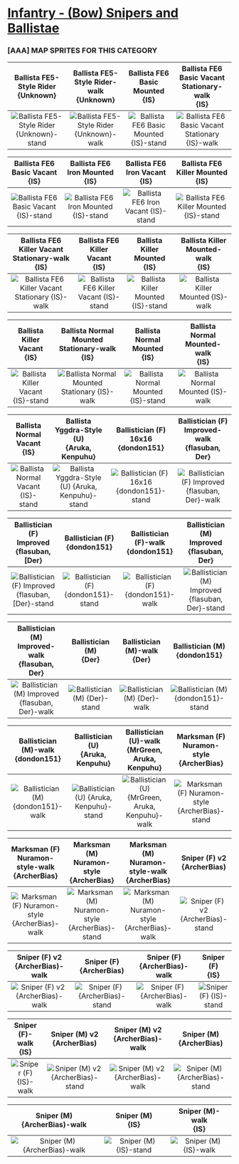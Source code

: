 # [Infantry - (Bow) Snipers and Ballistae](../)

### [AAA] MAP SPRITES FOR THIS CATEGORY


|Ballista FE5-Style Rider <br> {Unknown}|Ballista FE5-Style Rider-walk <br> {Unknown}|Ballista FE6 Basic Mounted <br> {IS}|Ballista FE6 Basic Vacant Stationary-walk <br> {IS}|
| :---: | :---: | :---: | :---: |
|<img alt="Ballista FE5-Style Rider {Unknown}-stand" src="Ballista FE5-Style Rider {Unknown}-stand.png" />|<img alt="Ballista FE5-Style Rider {Unknown}-walk" src="Ballista FE5-Style Rider {Unknown}-walk.png" />|<img alt="Ballista FE6 Basic Mounted {IS}-stand" src="Ballista FE6 Basic Mounted {IS}-stand.png" />|<img alt="Ballista FE6 Basic Vacant Stationary {IS}-walk" src="Ballista FE6 Basic Vacant Stationary {IS}-walk.png" />|


|Ballista FE6 Basic Vacant <br> {IS}|Ballista FE6 Iron Mounted <br> {IS}|Ballista FE6 Iron Vacant <br> {IS}|Ballista FE6 Killer Mounted <br> {IS}|
| :---: | :---: | :---: | :---: |
|<img alt="Ballista FE6 Basic Vacant {IS}-stand" src="Ballista FE6 Basic Vacant {IS}-stand.png" />|<img alt="Ballista FE6 Iron Mounted {IS}-stand" src="Ballista FE6 Iron Mounted {IS}-stand.png" />|<img alt="Ballista FE6 Iron Vacant {IS}-stand" src="Ballista FE6 Iron Vacant {IS}-stand.png" />|<img alt="Ballista FE6 Killer Mounted {IS}-stand" src="Ballista FE6 Killer Mounted {IS}-stand.png" />|


|Ballista FE6 Killer Vacant Stationary-walk <br> {IS}|Ballista FE6 Killer Vacant <br> {IS}|Ballista Killer Mounted <br> {IS}|Ballista Killer Mounted-walk <br> {IS}|
| :---: | :---: | :---: | :---: |
|<img alt="Ballista FE6 Killer Vacant Stationary {IS}-walk" src="Ballista FE6 Killer Vacant Stationary {IS}-walk.png" />|<img alt="Ballista FE6 Killer Vacant {IS}-stand" src="Ballista FE6 Killer Vacant {IS}-stand.png" />|<img alt="Ballista Killer Mounted {IS}-stand" src="Ballista Killer Mounted {IS}-stand.png" />|<img alt="Ballista Killer Mounted {IS}-walk" src="Ballista Killer Mounted {IS}-walk.png" />|


|Ballista Killer Vacant <br> {IS}|Ballista Normal Mounted Stationary-walk <br> {IS}|Ballista Normal Mounted <br> {IS}|Ballista Normal Mounted-walk <br> {IS}|
| :---: | :---: | :---: | :---: |
|<img alt="Ballista Killer Vacant {IS}-stand" src="Ballista Killer Vacant {IS}-stand.png" />|<img alt="Ballista Normal Mounted Stationary {IS}-walk" src="Ballista Normal Mounted Stationary {IS}-walk.png" />|<img alt="Ballista Normal Mounted {IS}-stand" src="Ballista Normal Mounted {IS}-stand.png" />|<img alt="Ballista Normal Mounted {IS}-walk" src="Ballista Normal Mounted {IS}-walk.png" />|


|Ballista Normal Vacant <br> {IS}|Ballista Yggdra-Style (U) <br> {Aruka, Kenpuhu}|Ballistician (F) 16x16 <br> {dondon151}|Ballistician (F) Improved-walk <br> {flasuban, Der}|
| :---: | :---: | :---: | :---: |
|<img alt="Ballista Normal Vacant {IS}-stand" src="Ballista Normal Vacant {IS}-stand.png" />|<img alt="Ballista Yggdra-Style (U) {Aruka, Kenpuhu}-stand" src="Ballista Yggdra-Style (U) {Aruka, Kenpuhu}-stand.png" />|<img alt="Ballistician (F) 16x16 {dondon151}-stand" src="Ballistician (F) 16x16 {dondon151}-stand.png" />|<img alt="Ballistician (F) Improved {flasuban, Der}-walk" src="Ballistician (F) Improved {flasuban, Der}-walk.png" />|


|Ballistician (F) Improved <br> {flasuban, [Der}|Ballistician (F) <br> {dondon151}|Ballistician (F)-walk <br> {dondon151}|Ballistician (M) Improved <br> {flasuban, Der}|
| :---: | :---: | :---: | :---: |
|<img alt="Ballistician (F) Improved {flasuban, [Der}-stand" src="Ballistician (F) Improved {flasuban, [Der}-stand.png" />|<img alt="Ballistician (F) {dondon151}-stand" src="Ballistician (F) {dondon151}-stand.png" />|<img alt="Ballistician (F) {dondon151}-walk" src="Ballistician (F) {dondon151}-walk.png" />|<img alt="Ballistician (M) Improved {flasuban, Der}-stand" src="Ballistician (M) Improved {flasuban, Der}-stand.png" />|


|Ballistician (M) Improved-walk <br> {flasuban, Der}|Ballistician (M) <br> {Der}|Ballistician (M)-walk <br> {Der}|Ballistician (M) <br> {dondon151}|
| :---: | :---: | :---: | :---: |
|<img alt="Ballistician (M) Improved {flasuban, Der}-walk" src="Ballistician (M) Improved {flasuban, Der}-walk.png" />|<img alt="Ballistician (M) {Der}-stand" src="Ballistician (M) {Der}-stand.png" />|<img alt="Ballistician (M) {Der}-walk" src="Ballistician (M) {Der}-walk.png" />|<img alt="Ballistician (M) {dondon151}-stand" src="Ballistician (M) {dondon151}-stand.png" />|


|Ballistician (M)-walk <br> {dondon151}|Ballistician (U) <br> {Aruka, Kenpuhu}|Ballistician (U)-walk <br> {MrGreen, Aruka, Kenpuhu}|Marksman (F) Nuramon-style <br> {ArcherBias}|
| :---: | :---: | :---: | :---: |
|<img alt="Ballistician (M) {dondon151}-walk" src="Ballistician (M) {dondon151}-walk.png" />|<img alt="Ballistician (U) {Aruka, Kenpuhu}-stand" src="Ballistician (U) {Aruka, Kenpuhu}-stand.png" />|<img alt="Ballistician (U) {MrGreen, Aruka, Kenpuhu}-walk" src="Ballistician (U) {MrGreen, Aruka, Kenpuhu}-walk.png" />|<img alt="Marksman (F) Nuramon-style {ArcherBias}-stand" src="Marksman (F) Nuramon-style {ArcherBias}-stand.png" />|


|Marksman (F) Nuramon-style-walk <br> {ArcherBias}|Marksman (M) Nuramon-style <br> {ArcherBias}|Marksman (M) Nuramon-style-walk <br> {ArcherBias}|Sniper (F) v2 {ArcherBias) <br> |
| :---: | :---: | :---: | :---: |
|<img alt="Marksman (F) Nuramon-style {ArcherBias}-walk" src="Marksman (F) Nuramon-style {ArcherBias}-walk.png" />|<img alt="Marksman (M) Nuramon-style {ArcherBias}-stand" src="Marksman (M) Nuramon-style {ArcherBias}-stand.png" />|<img alt="Marksman (M) Nuramon-style {ArcherBias}-walk" src="Marksman (M) Nuramon-style {ArcherBias}-walk.png" />|<img alt="Sniper (F) v2 {ArcherBias)-stand" src="Sniper (F) v2 {ArcherBias)-stand.png" />|


|Sniper (F) v2 {ArcherBias)-walk <br> |Sniper (F) {ArcherBias) <br> |Sniper (F) {ArcherBias)-walk <br> |Sniper (F) <br> {IS}|
| :---: | :---: | :---: | :---: |
|<img alt="Sniper (F) v2 {ArcherBias)-walk" src="Sniper (F) v2 {ArcherBias)-walk.png" />|<img alt="Sniper (F) {ArcherBias)-stand" src="Sniper (F) {ArcherBias)-stand.png" />|<img alt="Sniper (F) {ArcherBias)-walk" src="Sniper (F) {ArcherBias)-walk.png" />|<img alt="Sniper (F) {IS}-stand" src="Sniper (F) {IS}-stand.png" />|


|Sniper (F)-walk <br> {IS}|Sniper (M) v2 {ArcherBias) <br> |Sniper (M) v2 {ArcherBias)-walk <br> |Sniper (M) {ArcherBias) <br> |
| :---: | :---: | :---: | :---: |
|<img alt="Sniper (F) {IS}-walk" src="Sniper (F) {IS}-walk.png" />|<img alt="Sniper (M) v2 {ArcherBias)-stand" src="Sniper (M) v2 {ArcherBias)-stand.png" />|<img alt="Sniper (M) v2 {ArcherBias)-walk" src="Sniper (M) v2 {ArcherBias)-walk.png" />|<img alt="Sniper (M) {ArcherBias)-stand" src="Sniper (M) {ArcherBias)-stand.png" />|


|Sniper (M) {ArcherBias)-walk <br> |Sniper (M) <br> {IS}|Sniper (M)-walk <br> {IS}|
| :---: | :---: | :---: |
|<img alt="Sniper (M) {ArcherBias)-walk" src="Sniper (M) {ArcherBias)-walk.png" />|<img alt="Sniper (M) {IS}-stand" src="Sniper (M) {IS}-stand.png" />|<img alt="Sniper (M) {IS}-walk" src="Sniper (M) {IS}-walk.png" />|


